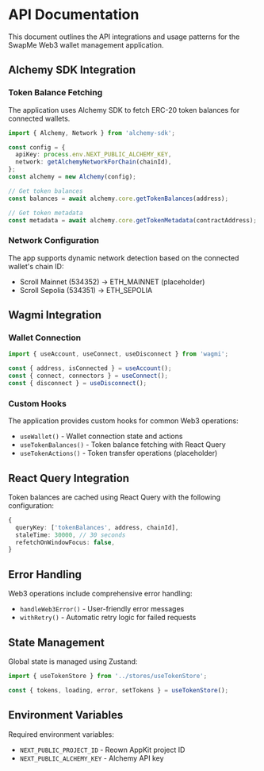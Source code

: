 # API Documentation

This document outlines the API integrations and usage patterns for the SwapMe Web3 wallet management application.

## Alchemy SDK Integration

### Token Balance Fetching

The application uses Alchemy SDK to fetch ERC-20 token balances for connected wallets.

```typescript
import { Alchemy, Network } from 'alchemy-sdk';

const config = {
  apiKey: process.env.NEXT_PUBLIC_ALCHEMY_KEY,
  network: getAlchemyNetworkForChain(chainId),
};
const alchemy = new Alchemy(config);

// Get token balances
const balances = await alchemy.core.getTokenBalances(address);

// Get token metadata
const metadata = await alchemy.core.getTokenMetadata(contractAddress);
```

### Network Configuration

The app supports dynamic network detection based on the connected wallet's chain ID:

- Scroll Mainnet (534352) → ETH_MAINNET (placeholder)
- Scroll Sepolia (534351) → ETH_SEPOLIA

## Wagmi Integration

### Wallet Connection

```typescript
import { useAccount, useConnect, useDisconnect } from 'wagmi';

const { address, isConnected } = useAccount();
const { connect, connectors } = useConnect();
const { disconnect } = useDisconnect();
```

### Custom Hooks

The application provides custom hooks for common Web3 operations:

- `useWallet()` - Wallet connection state and actions
- `useTokenBalances()` - Token balance fetching with React Query
- `useTokenActions()` - Token transfer operations (placeholder)

## React Query Integration

Token balances are cached using React Query with the following configuration:

```typescript
{
  queryKey: ['tokenBalances', address, chainId],
  staleTime: 30000, // 30 seconds
  refetchOnWindowFocus: false,
}
```

## Error Handling

Web3 operations include comprehensive error handling:

- `handleWeb3Error()` - User-friendly error messages
- `withRetry()` - Automatic retry logic for failed requests

## State Management

Global state is managed using Zustand:

```typescript
import { useTokenStore } from '../stores/useTokenStore';

const { tokens, loading, error, setTokens } = useTokenStore();
```

## Environment Variables

Required environment variables:

- `NEXT_PUBLIC_PROJECT_ID` - Reown AppKit project ID
- `NEXT_PUBLIC_ALCHEMY_KEY` - Alchemy API key

